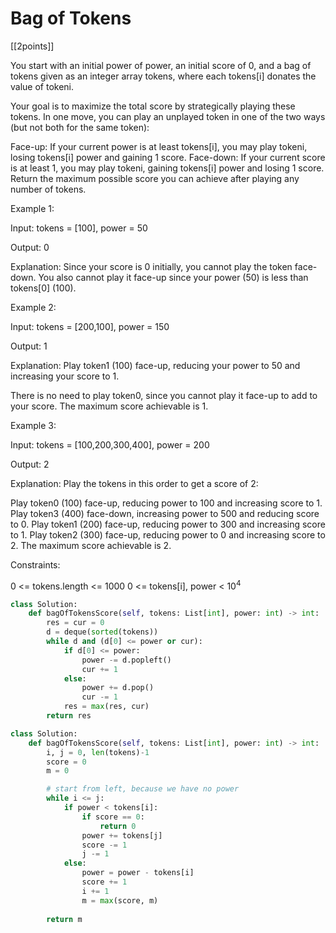 # Bag of Tokens

[[2points]]

You start with an initial power of power, an initial score of 0, and a bag of tokens given as an integer array tokens, where each tokens[i] donates the value of tokeni.

Your goal is to maximize the total score by strategically playing these tokens. In one move, you can play an unplayed token in one of the two ways (but not both for the same token):

Face-up: If your current power is at least tokens[i], you may play tokeni, losing tokens[i] power and gaining 1 score.
Face-down: If your current score is at least 1, you may play tokeni, gaining tokens[i] power and losing 1 score.
Return the maximum possible score you can achieve after playing any number of tokens.

Example 1:

Input: tokens = [100], power = 50

Output: 0

Explanation: Since your score is 0 initially, you cannot play the token face-down. You also cannot play it face-up since your power (50) is less than tokens[0] (100).

Example 2:

Input: tokens = [200,100], power = 150

Output: 1

Explanation: Play token1 (100) face-up, reducing your power to 50 and increasing your score to 1.

There is no need to play token0, since you cannot play it face-up to add to your score. The maximum score achievable is 1.

Example 3:

Input: tokens = [100,200,300,400], power = 200

Output: 2

Explanation: Play the tokens in this order to get a score of 2:

Play token0 (100) face-up, reducing power to 100 and increasing score to 1.
Play token3 (400) face-down, increasing power to 500 and reducing score to 0.
Play token1 (200) face-up, reducing power to 300 and increasing score to 1.
Play token2 (300) face-up, reducing power to 0 and increasing score to 2.
The maximum score achievable is 2.

Constraints:

0 <= tokens.length <= 1000
0 <= tokens[i], power < $10^4$

```python
class Solution:
    def bagOfTokensScore(self, tokens: List[int], power: int) -> int:
        res = cur = 0
        d = deque(sorted(tokens))
        while d and (d[0] <= power or cur):
            if d[0] <= power:
                power -= d.popleft()
                cur += 1
            else:
                power += d.pop()
                cur -= 1
            res = max(res, cur)
        return res
```

```python
class Solution:
    def bagOfTokensScore(self, tokens: List[int], power: int) -> int:
        i, j = 0, len(tokens)-1
        score = 0
        m = 0 

        # start from left, because we have no power
        while i <= j:
            if power < tokens[i]:
                if score == 0:
                    return 0
                power += tokens[j]
                score -= 1
                j -= 1
            else:
                power = power - tokens[i]
                score += 1
                i += 1
                m = max(score, m)
        
        return m
```
